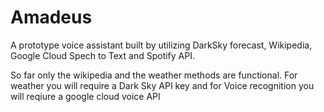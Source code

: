 # Amadeus
A prototype voice assistant built by utilizing DarkSky forecast, Wikipedia, Google Cloud Spech to Text and Spotify API.

So far only the wikipedia and the weather methods are functional. For weather you will require a Dark Sky API key and for Voice recognition you will reqiure a google cloud voice API
